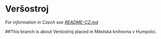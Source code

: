 # Veršostroj

_For information in Czech see [README-CZ.md](https://github.com/RadekDobrovolny/versostroj/blob/master/README-CZ.md)_

##This branch is about Veršostroj placed in Městská knihovna v Humpolci.


